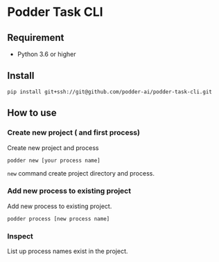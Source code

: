 # Podder Task CLI

## Requirement

* Python 3.6 or higher

## Install

```
pip install git+ssh://git@github.com/podder-ai/podder-task-cli.git
```

## How to use

### Create new project ( and first process)

Create new project and process

```
podder new [your process name]
```

`new` command create project directory and process.

### Add new process to existing project

Add new process to existing project.

```
podder process [new process name]
```

### Inspect

List up process names exist in the project.